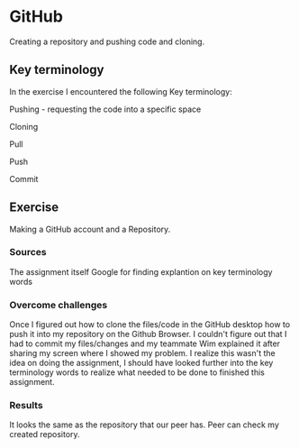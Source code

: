 # GitHub
Creating a repository and pushing code and cloning.

## Key terminology
In the exercise I encountered the following Key terminology:

Pushing - requesting the code into a specific space

Cloning

Pull

Push

Commit

## Exercise
Making a GitHub account and a Repository.

### Sources
The assignment itself
Google for finding explantion on key terminology words

### Overcome challenges
Once I figured out how to clone the files/code in the GitHub desktop how to push it into my repository on the Github Browser. I couldn't figure out that I had to 
commit my files/changes and my teammate Wim explained it after sharing my screen where I showed my problem. I realize this wasn't the idea on doing the assignment, I
should have looked further into the key terminology words to realize what needed to be done to finished this assignment.

### Results
It looks the same as the repository that our peer has. Peer can check my created repository.
